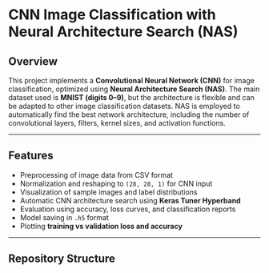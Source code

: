 # CNN Image Classification with Neural Architecture Search (NAS)

## Overview
This project implements a **Convolutional Neural Network (CNN)** for image classification, optimized using **Neural Architecture Search (NAS)**. The main dataset used is **MNIST (digits 0–9)**, but the architecture is flexible and can be adapted to other image classification datasets. NAS is employed to automatically find the best network architecture, including the number of convolutional layers, filters, kernel sizes, and activation functions.

---

## Features
- Preprocessing of image data from CSV format
- Normalization and reshaping to `(28, 28, 1)` for CNN input
- Visualization of sample images and label distributions
- Automatic CNN architecture search using **Keras Tuner Hyperband**
- Evaluation using accuracy, loss curves, and classification reports
- Model saving in `.h5` format
- Plotting **training vs validation loss and accuracy**

---

## Repository Structure

